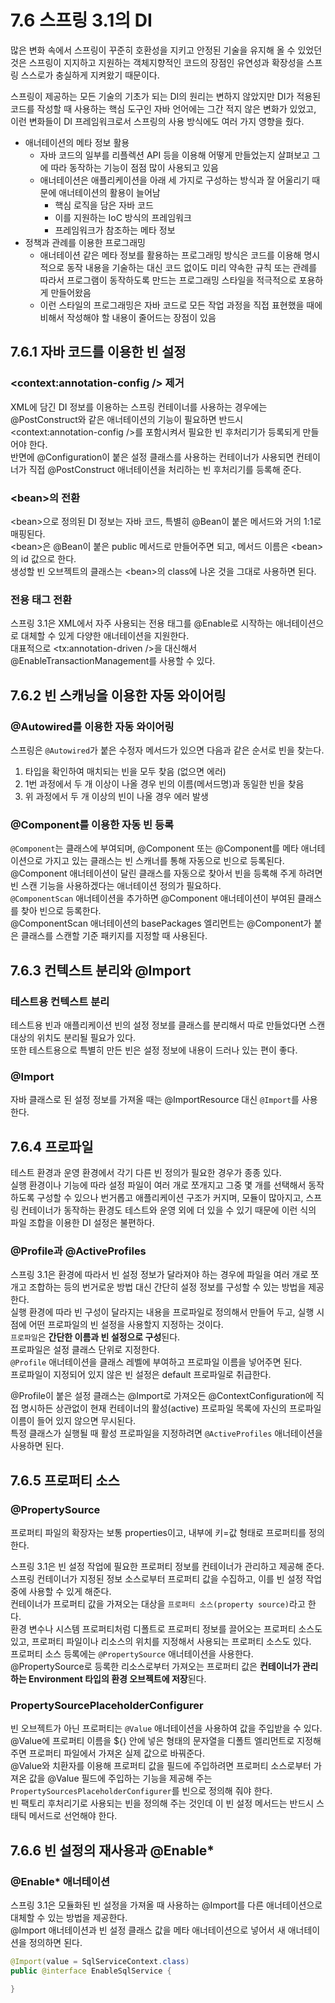 # 7.6 스프링 3.1의 DI

많은 변화 속에서 스프링이 꾸준히 호환성을 지키고 안정된 기술을 유지해 올 수 있었던 것은 스프링이 지지하고 지원하는 객체지향적인 코드의 장점인 유연성과 확장성을 스프링 스스로가 충실하게 지켜왔기 때문이다.

스프링이 제공하는 모든 기술의 기초가 되는 DI의 원리는 변하지 않았지만 DI가 적용된 코드를 작성할 때 사용하는 핵심 도구인 자바 언어에는 그간 적지 않은 변화가 있었고, 이런 변화들이 DI 프레임워크로서 스프링의 사용 방식에도 여러 가지 영향을 줬다.

- 애너테이션의 메타 정보 활용
  - 자바 코드의 일부를 리플렉션 API 등을 이용해 어떻게 만들었는지 살펴보고 그에 따라 동작하는 기능이 점점 많이 사용되고 있음
  - 애너테이션은 애플리케이션을 아래 세 가지로 구성하는 방식과 잘 어울리기 때문에 애너테이션의 활용이 늘어남
    - 핵심 로직을 담은 자바 코드
    - 이를 지원하는 IoC 방식의 프레임워크
    - 프레임워크가 참조하는 메타 정보
- 정책과 관례를 이용한 프로그래밍
  - 애너테이션 같은 메타 정보를 활용하는 프로그래밍 방식은 코드를 이용해 명시적으로 동작 내용을 기술하는 대신 코드 없이도 미리 약속한 규칙 또는 관례를 따라서 프로그램이 동작하도록 만드는 프로그래밍 스타일을 적극적으로 포용하게 만들어왔음
  - 이런 스타일의 프로그래밍은 자바 코드로 모든 작업 과정을 직접 표현했을 때에 비해서 작성해야 할 내용이 줄어드는 장점이 있음

## 7.6.1 자바 코드를 이용한 빈 설정

### \<context:annotation-config /> 제거

XML에 담긴 DI 정보를 이용하는 스프링 컨테이너를 사용하는 경우에는 @PostConstruct와 같은 애너테이션의 기능이 필요하면 반드시 \<context:annotation-config />를 포함시켜서 필요한 빈 후처리기가 등록되게 만들어야 한다.  
반면에 @Configuration이 붙은 설정 클래스를 사용하는 컨테이너가 사용되면 컨테이너가 직접 @PostConstruct 애너테이션을 처리하는 빈 후처리기를 등록해 준다.

### \<bean>의 전환

\<bean>으로 정의된 DI 정보는 자바 코드, 특별히 @Bean이 붙은 메서드와 거의 1:1로 매핑된다.  
\<bean>은 @Bean이 붙은 public 메서드로 만들어주면 되고, 메서드 이름은 \<bean>의 id 값으로 한다.  
생성할 빈 오브젝트의 클래스는 \<bean>의 class에 나온 것을 그대로 사용하면 된다.

### 전용 태그 전환

스프링 3.1은 XML에서 자주 사용되는 전용 태그를 @Enable로 시작하는 애너테이션으로 대체할 수 있게 다양한 애너테이션을 지원한다.  
대표적으로 \<tx:annotation-driven />을 대신해서 @EnableTransactionManagement를 사용할 수 있다.

## 7.6.2 빈 스캐닝을 이용한 자동 와이어링

### @Autowired를 이용한 자동 와이어링

스프링은 `@Autowired`가 붙은 수정자 메서드가 있으면 다음과 같은 순서로 빈을 찾는다.

1. 타입을 확인하여 매치되는 빈을 모두 찾음 (없으면 에러)
2. 1번 과정에서 두 개 이상이 나올 경우 빈의 이름(메서드명)과 동일한 빈을 찾음
3. 위 과정에서 두 개 이상의 빈이 나올 경우 에러 발생

### @Component를 이용한 자동 빈 등록

`@Component`는 클래스에 부여되며, @Component 또는 @Component를 메타 애너테이션으로 가지고 있는 클래스는 빈 스캐너를 통해 자동으로 빈으로 등록된다.  
@Component 애너테이션이 달린 클래스를 자동으로 찾아서 빈을 등록해 주게 하려면 빈 스캔 기능을 사용하겠다는 애너테이션 정의가 필요하다.  
`@ComponentScan` 애너테이션을 추가하면 @Component 애너테이션이 부여된 클래스를 찾아 빈으로 등록한다.  
@ComponentScan 애너테이션의 basePackages 엘리먼트는 @Component가 붙은 클래스를 스캔할 기준 패키지를 지정할 때 사용된다.

## 7.6.3 컨텍스트 분리와 @Import

### 테스트용 컨텍스트 분리

테스트용 빈과 애플리케이션 빈의 설정 정보를 클래스를 분리해서 따로 만들었다면 스캔 대상의 위치도 분리될 필요가 있다.  
또한 테스트용으로 특별히 만든 빈은 설정 정보에 내용이 드러나 있는 편이 좋다.

### @Import

자바 클래스로 된 설정 정보를 가져올 때는 @ImportResource 대신 `@Import`를 사용한다.

## 7.6.4 프로파일

테스트 환경과 운영 환경에서 각기 다른 빈 정의가 필요한 경우가 종종 있다.  
실행 환경이나 기능에 따라 설정 파일이 여러 개로 쪼개지고 그중 몇 개를 선택해서 동작하도록 구성할 수 있으나 번거롭고 애플리케이션 구조가 커지며, 모듈이 많아지고, 스프링 컨테이너가 동작하는 환경도 테스트와 운영 외에 더 있을 수 있기 때문에 이런 식의 파일 조합을 이용한 DI 설정은 불편하다.

### @Profile과 @ActiveProfiles

스프링 3.1은 환경에 따라서 빈 설정 정보가 달라져야 하는 경우에 파일을 여러 개로 쪼개고 조합하는 등의 번거로운 방법 대신 간단히 설정 정보를 구성할 수 있는 방법을 제공한다.  
실행 환경에 따라 빈 구성이 달라지는 내용을 프로파일로 정의해서 만들어 두고, 실행 시점에 어떤 프로파일의 빈 설정을 사용할지 지정하는 것이다.  
`프로파일`은 **간단한 이름과 빈 설정으로 구성**된다.  
프로파일은 설정 클래스 단위로 지정한다.  
`@Profile` 애너테이션을 클래스 레벨에 부여하고 프로파일 이름을 넣어주면 된다.  
프로파일이 지정되어 있지 않은 빈 설정은 default 프로파일로 취급한다.

@Profile이 붙은 설정 클래스는 @Import로 가져오든 @ContextConfiguration에 직접 명시하든 상관없이 현재 컨테이너의 활성(active) 프로파일 목록에 자신의 프로파일 이름이 들어 있지 않으면 무시된다.  
특정 클래스가 실행될 때 활성 프로파일을 지정하려면 `@ActiveProfiles` 애너테이션을 사용하면 된다.

## 7.6.5 프로퍼티 소스

### @PropertySource

프로퍼티 파일의 확장자는 보통 properties이고, 내부에 키=값 형태로 프로퍼티를 정의한다.

스프링 3.1은 빈 설정 작업에 필요한 프로퍼티 정보를 컨테이너가 관리하고 제공해 준다.  
스프링 컨테이너가 지정된 정보 소스로부터 프로퍼티 값을 수집하고, 이를 빈 설정 작업 중에 사용할 수 있게 해준다.  
컨테이너가 프로퍼티 값을 가져오는 대상을 `프로퍼티 소스(property source)`라고 한다.  
환경 변수나 시스템 프로퍼티처럼 디폴트로 프로퍼티 정보를 끌어오는 프로퍼티 소스도 있고, 프로퍼티 파일이나 리소스의 위치를 지정해서 사용되는 프로퍼티 소스도 있다.  
프로퍼티 소스 등록에는 `@PropertySource` 애너테이션을 사용한다.  
@PropertySource로 등록한 리소스로부터 가져오는 프로퍼티 값은 **컨테이너가 관리하는 Environment 타입의 환경 오브젝트에 저장**된다.  

### PropertySourcePlaceholderConfigurer

빈 오브젝트가 아닌 프로퍼티는 `@Value` 애너테이션을 사용하여 값을 주입받을 수 있다.  
@Value에 프로퍼티 이름을 ${} 안에 넣은 형태의 문자열을 디폴트 엘리먼트로 지정해 주면 프로퍼티 파일에서 가져온 실제 값으로 바꿔준다.  
@Value와 치환자를 이용해 프로퍼티 값을 필드에 주입하려면 프로퍼티 소스로부터 가져온 값을 @Value 필드에 주입하는 기능을 제공해 주는 `PropertySourcesPlaceholderConfigurer`를 빈으로 정의해 줘야 한다.  
빈 팩토리 후처리기로 사용되는 빈을 정의해 주는 것인데 이 빈 설정 메서드는 반드시 스태틱 메서드로 선언해야 한다.

## 7.6.6 빈 설정의 재사용과 @Enable*

### @Enable* 애너테이션

스프링 3.1은 모듈화된 빈 설정을 가져올 때 사용하는 @Import를 다른 애너테이션으로 대체할 수 있는 방법을 제공한다.  
@Import 애너테이션과 빈 설정 클래스 값을 메타 애너테이션으로 넣어서 새 애너테이션을 정의하면 된다.

```java
@Import(value = SqlServiceContext.class)
public @interface EnableSqlService {

}
```
